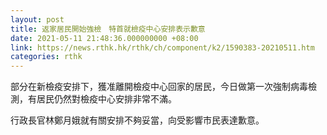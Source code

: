 ```yaml
---
layout: post
title: 返家居民開始強檢　特首就檢疫中心安排表示歉意
date: 2021-05-11 21:48:36.000000000 +08:00
link: https://news.rthk.hk/rthk/ch/component/k2/1590383-20210511.htm
categories: rthk
---
```


部分在新檢疫安排下，獲准離開檢疫中心回家的居民，今日做第一次強制病毒檢測，有居民仍然對檢疫中心安排非常不滿。

行政長官林鄭月娥就有關安排不夠妥當，向受影響市民表達歉意。
